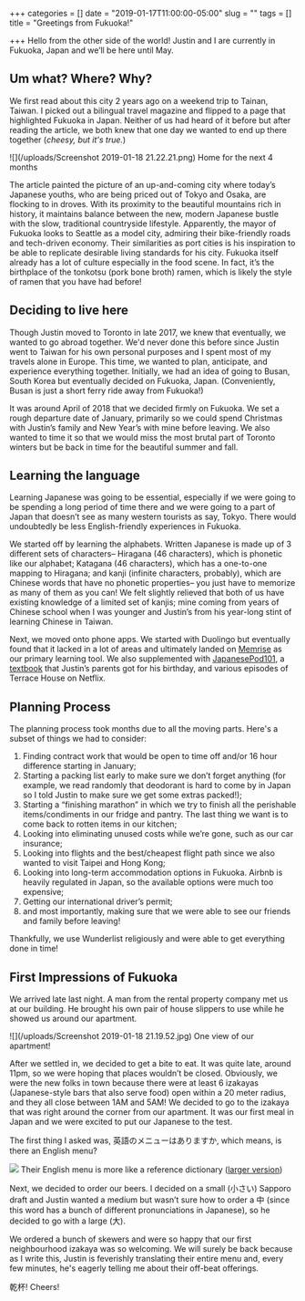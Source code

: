+++
categories = []
date = "2019-01-17T11:00:00-05:00"
slug = ""
tags = []
title = "Greetings from Fukuoka!"

+++
Hello from the other side of the world! Justin and I are currently in Fukuoka, Japan and we’ll be here until May.

## Um what? Where? Why?

We first read about this city 2 years ago on a weekend trip to Tainan, Taiwan. I picked out a bilingual travel magazine and flipped to a page that highlighted Fukuoka in Japan. Neither of us had heard of it before but after reading the article, we both knew that one day we wanted to end up there together (_cheesy, but it's true._)

![](/uploads/Screenshot 2019-01-18 21.22.21.png)
<span class="caption">Home for the next 4 months</span>

The article painted the picture of an up-and-coming city where today’s Japanese youths, who are being priced out of Tokyo and Osaka, are flocking to in droves. With its proximity to the beautiful mountains rich in history, it maintains balance between the new, modern Japanese bustle with the slow, traditional countryside lifestyle. Apparently, the mayor of Fukuoka looks to Seattle as a model city, admiring their bike-friendly roads and tech-driven economy. Their similarities as port cities is his inspiration to be able to replicate desirable living standards for his city. Fukuoka itself already has a lot of culture especially in the food scene. In fact, it’s the birthplace of the tonkotsu (pork bone broth) ramen, which is likely the style of ramen that you have had before!

## Deciding to live here

Though Justin moved to Toronto in late 2017, we knew that eventually, we wanted to go abroad together. We'd never done this before since Justin went to Taiwan for his own personal purposes and I spent most of my travels alone in Europe. This time, we wanted to plan, anticipate, and experience everything together. Initially, we had an idea of going to Busan, South Korea but eventually decided on Fukuoka, Japan. (Conveniently, Busan is just a short ferry ride away from Fukuoka!)

It was around April of 2018 that we decided firmly on Fukuoka. We set a rough departure date of January, primarily so we could spend Christmas with Justin’s family and New Year’s with mine before leaving. We also wanted to time it so that we would miss the most brutal part of Toronto winters but be back in time for the beautiful summer and fall.

## Learning the language

Learning Japanese was going to be essential, especially if we were going to be spending a long period of time there and we were going to a part of Japan that doesn’t see as many western tourists as say, Tokyo. There would undoubtedly be less English-friendly experiences in Fukuoka.

We started off by learning the alphabets. Written Japanese is made up of 3 different sets of characters– Hiragana (46 characters), which is phonetic like our alphabet; Katagana (46 characters), which has a one-to-one mapping to Hiragana; and kanji (infinite characters, probably), which are Chinese words that have no phonetic properties– you just have to memorize as many of them as you can! We felt slightly relieved that both of us have existing knowledge of a limited set of kanjis; mine coming from years of Chinese school when I was younger and Justin’s from his year-long stint of learning Chinese in Taiwan.

Next, we moved onto phone apps. We started with Duolingo but eventually found that it lacked in a lot of areas and ultimately landed on [Memrise](http://memrise.com) as our primary learning tool. We also supplemented with [JapanesePod101](https://www.japanesepod101.com/), a [textbook](https://www.amazon.com/GENKI-Integrated-Elementary-Japanese-English/dp/4789014401) that Justin’s parents got for his birthday, and various episodes of Terrace House on Netflix.

## Planning Process

The planning process took months due to all the moving parts. Here's a subset of things we had to consider:

1. Finding contract work that would be open to time off and/or 16 hour difference starting in January;
2. Starting a packing list early to make sure we don’t forget anything (for example, we read randomly that deodorant is hard to come by in Japan so I told Justin to make sure we get some extras packed!);
3. Starting a “finishing marathon” in which we try to finish all the perishable items/condiments in our fridge and pantry. The last thing we want is to come back to rotten items in our kitchen;
4. Looking into eliminating unused costs while we’re gone, such as our car insurance;
5. Looking into flights and the best/cheapest flight path since we also wanted to visit Taipei and Hong Kong;
6. Looking into long-term accommodation options in Fukuoka. Airbnb is heavily regulated in Japan, so the available options were much too expensive;
7. Getting our international driver’s permit;
8. and most importantly, making sure that we were able to see our friends and family before leaving!

Thankfully, we use Wunderlist religiously and were able to get everything done in time!

## First Impressions of Fukuoka

We arrived late last night. A man from the rental property company met us at our  building. He brought his own pair of house slippers to use while he showed us around our apartment.

![](/uploads/Screenshot 2019-01-18 21.19.52.jpg)
<span class="caption">One view of our apartment!</span>

After we settled in, we decided to get a bite to eat. It was quite late, around 11pm, so we were hoping that places wouldn’t be closed. Obviously, we were the new folks in town because there were at least 6 izakayas (Japanese-style bars that also serve food) open within a 20 meter radius, and they all close between 1AM and 5AM! We decided to go to the izakaya that was right around the corner from our apartment. It was our first meal in Japan and we were excited to put our Japanese to the test.

The first thing I asked was, 英語のメニューはありますか, which means, is there an English menu?

![](/uploads/MVIMG_20190117_232022.jpg)
<span class="caption">Their English menu is more like a reference dictionary (<a href="/uploads/MVIMG_20190117_232022.jpg">larger version</a>)</span>

Next, we decided to order our beers. I decided on a small (小さい) Sapporo draft and Justin wanted a medium but wasn’t sure how to order a 中 (since this word has a bunch of different pronunciations in Japanese), so he decided to go with a large (大).

We ordered a bunch of skewers and were so happy that our first neighbourhood izakaya was so welcoming. We will surely be back because as I write this, Justin is feverishly translating their entire menu and, every few minutes, he's eagerly telling me about their off-beat offerings.

乾杯! Cheers!